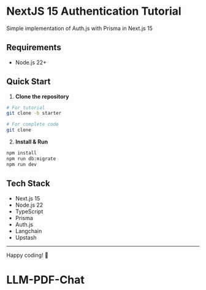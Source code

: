 # NextJS 15 Authentication Tutorial

Simple implementation of Auth.js with Prisma in Next.js 15

## Requirements

- Node.js 22+

## Quick Start

1. **Clone the repository**

```bash
# For tutorial
git clone -b starter

# For complete code
git clone
```

2. **Install & Run**

```bash
npm install
npm run db:migrate
npm run dev
```

## Tech Stack

- Next.js 15
- Node.js 22
- TypeScript
- Prisma
- Auth.js
- Langchain
- Upstash

---

Happy coding! 🚀

# LLM-PDF-Chat
